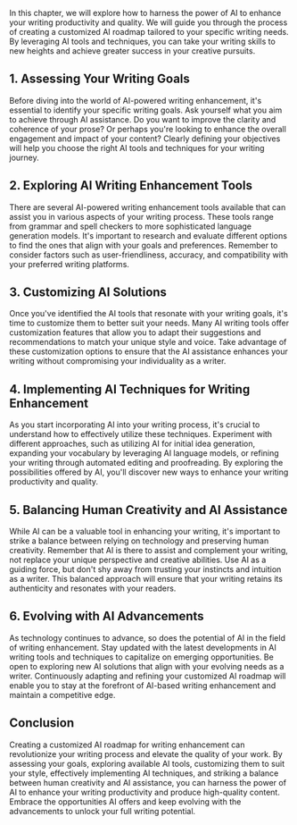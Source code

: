 
In this chapter, we will explore how to harness the power of AI to enhance your writing productivity and quality. We will guide you through the process of creating a customized AI roadmap tailored to your specific writing needs. By leveraging AI tools and techniques, you can take your writing skills to new heights and achieve greater success in your creative pursuits.

## 1. Assessing Your Writing Goals

Before diving into the world of AI-powered writing enhancement, it's essential to identify your specific writing goals. Ask yourself what you aim to achieve through AI assistance. Do you want to improve the clarity and coherence of your prose? Or perhaps you're looking to enhance the overall engagement and impact of your content? Clearly defining your objectives will help you choose the right AI tools and techniques for your writing journey.

## 2. Exploring AI Writing Enhancement Tools

There are several AI-powered writing enhancement tools available that can assist you in various aspects of your writing process. These tools range from grammar and spell checkers to more sophisticated language generation models. It's important to research and evaluate different options to find the ones that align with your goals and preferences. Remember to consider factors such as user-friendliness, accuracy, and compatibility with your preferred writing platforms.

## 3. Customizing AI Solutions

Once you've identified the AI tools that resonate with your writing goals, it's time to customize them to better suit your needs. Many AI writing tools offer customization features that allow you to adapt their suggestions and recommendations to match your unique style and voice. Take advantage of these customization options to ensure that the AI assistance enhances your writing without compromising your individuality as a writer.

## 4. Implementing AI Techniques for Writing Enhancement

As you start incorporating AI into your writing process, it's crucial to understand how to effectively utilize these techniques. Experiment with different approaches, such as utilizing AI for initial idea generation, expanding your vocabulary by leveraging AI language models, or refining your writing through automated editing and proofreading. By exploring the possibilities offered by AI, you'll discover new ways to enhance your writing productivity and quality.

## 5. Balancing Human Creativity and AI Assistance

While AI can be a valuable tool in enhancing your writing, it's important to strike a balance between relying on technology and preserving human creativity. Remember that AI is there to assist and complement your writing, not replace your unique perspective and creative abilities. Use AI as a guiding force, but don't shy away from trusting your instincts and intuition as a writer. This balanced approach will ensure that your writing retains its authenticity and resonates with your readers.

## 6. Evolving with AI Advancements

As technology continues to advance, so does the potential of AI in the field of writing enhancement. Stay updated with the latest developments in AI writing tools and techniques to capitalize on emerging opportunities. Be open to exploring new AI solutions that align with your evolving needs as a writer. Continuously adapting and refining your customized AI roadmap will enable you to stay at the forefront of AI-based writing enhancement and maintain a competitive edge.

## Conclusion

Creating a customized AI roadmap for writing enhancement can revolutionize your writing process and elevate the quality of your work. By assessing your goals, exploring available AI tools, customizing them to suit your style, effectively implementing AI techniques, and striking a balance between human creativity and AI assistance, you can harness the power of AI to enhance your writing productivity and produce high-quality content. Embrace the opportunities AI offers and keep evolving with the advancements to unlock your full writing potential.
